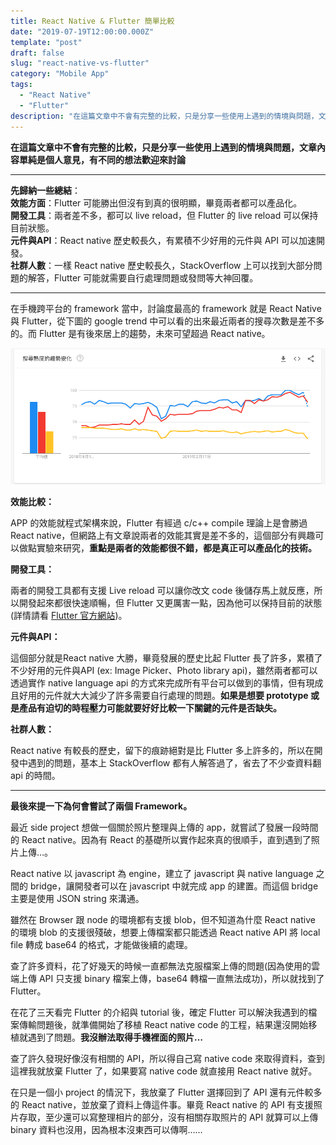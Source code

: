 ```yaml
---
title: React Native & Flutter 簡單比較
date: "2019-07-19T12:00:00.000Z"
template: "post"
draft: false
slug: "react-native-vs-flutter"
category: "Mobile App"
tags:
  - "React Native"
  - "Flutter"
description: "在這篇文章中不會有完整的比較，只是分享一些使用上遇到的情境與問題，文章內容單純是個人意見，有不同的想法歡迎來討論"
---
```

**在這篇文章中不會有完整的比較，只是分享一些使用上遇到的情境與問題，文章內容單純是個人意見，有不同的想法歡迎來討論**

---

**先歸納一些總結**：  
**效能方面**：Flutter 可能勝出但沒有到真的很明顯，畢竟兩者都可以產品化。  
**開發工具**：兩者差不多，都可以 live reload，但 Flutter 的 live reload 可以保持目前狀態。  
**元件與API**：React native 歷史較長久，有累積不少好用的元件與 API 可以加速開發。  
**社群人數**：一樣 React native 歷史較長久，StackOverflow 上可以找到大部分問題的解答，Flutter 可能就需要自行處理問題或發問等大神回覆。

---

在手機跨平台的 framework 當中，討論度最高的 framework 就是 React Native 與 Flutter，從下圖的 google trend 中可以看的出來最近兩者的搜尋次數是差不多的。而 Flutter 是有後來居上的趨勢，未來可望超過 React native。

![RNvsFlutter](./images/RNvsFlutter.png)

**效能比較：**

APP 的效能就程式架構來說，Flutter 有經過 c/c++ compile 理論上是會勝過 React native，但網路上有文章說兩者的效能其實是差不多的，這個部分有興趣可以做點實驗來研究，**重點是兩者的效能都很不錯，都是真正可以產品化的技術。**

**開發工具：**

兩者的開發工具都有支援 Live reload 可以讓你改文 code 後儲存馬上就反應，所以開發起來都很快速順暢，但 Flutter 又更厲害一點，因為他可以保持目前的狀態(詳情請看 [Flutter 官方網站](https://flutter.dev/))。

**元件與API：**

這個部分就是React native 大勝，畢竟發展的歷史比起 Flutter 長了許多，累積了不少好用的元件與API (ex: Image Picker、Photo library api)，雖然兩者都可以透過實作 native language api 的方式來完成所有平台可以做到的事情，但有現成且好用的元件就大大減少了許多需要自行處理的問題。**如果是想要 prototype 或是產品有迫切的時程壓力可能就要好好比較一下關鍵的元件是否缺失。**

**社群人數：**

React native 有較長的歷史，留下的痕跡絕對是比 Flutter 多上許多的，所以在開發中遇到的問題，基本上 StackOverflow 都有人解答過了，省去了不少查資料翻 api 的時間。

---

**最後來提一下為何會嘗試了兩個 Framework。**

最近 side project 想做一個關於照片整理與上傳的 app，就嘗試了發展一段時間的 React native。因為有 React 的基礎所以實作起來真的很順手，直到遇到了照片上傳…。

React native 以 javascript 為 engine，建立了 javascript 與 native language 之間的 bridge，讓開發者可以在 javascript 中就完成 app 的建置。而這個 bridge 主要是使用 JSON string 來溝通。

雖然在 Browser 跟 node 的環境都有支援 blob，但不知道為什麼 React native 的環境 blob 的支援很殘破，想要上傳檔案都只能透過 React native API 將 local file 轉成 base64 的格式，才能做後續的處理。

查了許多資料，花了好幾天的時候一直都無法克服檔案上傳的問題(因為使用的雲端上傳 API 只支援 binary 檔案上傳，base64 轉檔一直無法成功)，所以就找到了 Flutter。

在花了三天看完 Flutter 的介紹與 tutorial 後，確定 Flutter 可以解決我遇到的檔案傳輸問題後，就準備開始了移植 React native code 的工程，結果還沒開始移植就遇到了問題。**我沒辦法取得手機裡面的照片…**

查了許久發現好像沒有相關的 API，所以得自己寫 native code 來取得資料，查到這裡我就放棄 Flutter 了，如果要寫 native code 就直接用 React native 就好。

在只是一個小 project 的情況下，我放棄了 Flutter 選擇回到了 API 還有元件較多的 React native，並放棄了資料上傳這件事。畢竟 React native 的 API 有支援照片存取，至少還可以寫整理相片的部分，沒有相關存取照片的 API 就算可以上傳 binary 資料也沒用，因為根本沒東西可以傳啊……